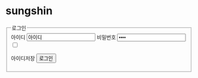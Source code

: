 # sungshin


<html>
 <head>
  <title> 필드셋 요소 </title>
  <meta name="Generator" content="EditPlus">
  <meta name="Author" content="">
  <meta name="Keywords" content="">
  <meta name="Description" content="">
 </head>
 <body>

 <fieldset>
     <legend>로그인</legend>
  <label for="id">아이디</label>
  <input type="text" name="id" id="id" title="아이디" value="아이디"/>
  <label for="pass">비밀번호</label>
  <input type="password" name="pass" id="pass" title="비밀번호" value="비밀번호"/>

  
  <input type="checkbox" name="remember" id="remember"/>
 
  <label for="remember"> 아이디저장</label>
  <input type="submit" value="로그인"/>

</fieldset>

 </body>
</html>
